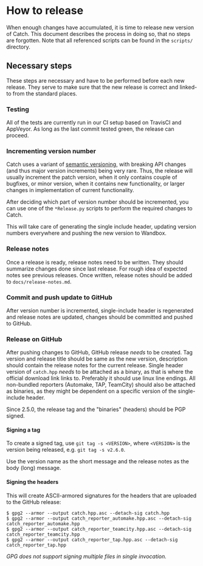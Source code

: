 <a id="top"></a>
# How to release

When enough changes have accumulated, it is time to release new version of Catch. This document describes the process in doing so, that no steps are forgotten. Note that all referenced scripts can be found in the `scripts/` directory.

## Necessary steps

These steps are necessary and have to be performed before each new release. They serve to make sure that the new release is correct and linked-to from the standard places.


### Testing

All of the tests are currently run in our CI setup based on TravisCI and
AppVeyor. As long as the last commit tested green, the release can
proceed.


### Incrementing version number

Catch uses a variant of [semantic versioning](http://semver.org/), with breaking API changes (and thus major version increments) being very rare. Thus, the release will usually increment the patch version, when it only contains couple of bugfixes, or minor version, when it contains new functionality, or larger changes in implementation of current functionality.

After deciding which part of version number should be incremented, you can use one of the `*Release.py` scripts to perform the required changes to Catch.

This will take care of generating the single include header, updating
version numbers everywhere and pushing the new version to Wandbox.


### Release notes

Once a release is ready, release notes need to be written. They should summarize changes done since last release. For rough idea of expected notes see previous releases. Once written, release notes should be added to `docs/release-notes.md`.


### Commit and push update to GitHub

After version number is incremented, single-include header is regenerated and release notes are updated, changes should be committed and pushed to GitHub.


### Release on GitHub

After pushing changes to GitHub, GitHub release *needs* to be created.
Tag version and release title should be same as the new version,
description should contain the release notes for the current release.
Single header version of `catch.hpp` *needs* to be attached as a binary,
as that is where the official download link links to. Preferably
it should use linux line endings. All non-bundled reporters (Automake,
TAP, TeamCity) should also be attached as binaries, as they might be
dependent on a specific version of the single-include header.

Since 2.5.0, the release tag and the "binaries" (headers) should be PGP
signed.

#### Signing a tag

To create a signed tag, use `git tag -s <VERSION>`, where `<VERSION>`
is the version being released, e.g. `git tag -s v2.6.0`.

Use the version name as the short message and the release notes as
the body (long) message.

#### Signing the headers

This will create ASCII-armored signatures for the headers that are
uploaded to the GitHub release:

```
$ gpg2 --armor --output catch.hpp.asc --detach-sig catch.hpp
$ gpg2 --armor --output catch_reporter_automake.hpp.asc --detach-sig catch_reporter_automake.hpp
$ gpg2 --armor --output catch_reporter_teamcity.hpp.asc --detach-sig catch_reporter_teamcity.hpp
$ gpg2 --armor --output catch_reporter_tap.hpp.asc --detach-sig catch_reporter_tap.hpp
```

_GPG does not support signing multiple files in single invocation._
